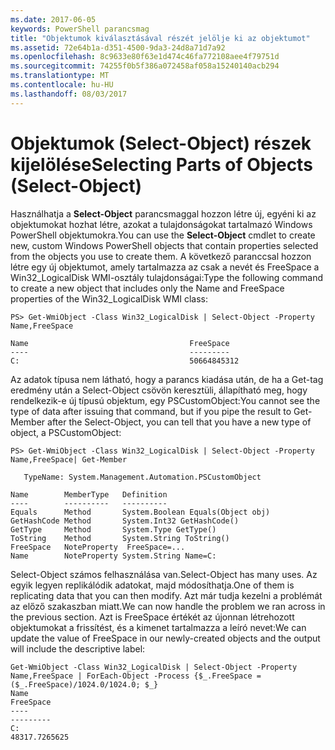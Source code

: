 ```yaml
---
ms.date: 2017-06-05
keywords: PowerShell parancsmag
title: "Objektumok kiválasztásával részét jelölje ki az objektumot"
ms.assetid: 72e64b1a-d351-4500-9da3-24d8a71d7a92
ms.openlocfilehash: 8c9633e80f63e1d474c46fa772108aee4f79751d
ms.sourcegitcommit: 74255f0b5f386a072458af058a15240140acb294
ms.translationtype: MT
ms.contentlocale: hu-HU
ms.lasthandoff: 08/03/2017
---
```

# <a name="selecting-parts-of-objects-select-object"></a><span data-ttu-id="95c26-103">Objektumok (Select-Object) részek kijelölése</span><span class="sxs-lookup"><span data-stu-id="95c26-103">Selecting Parts of Objects (Select-Object)</span></span>
<span data-ttu-id="95c26-104">Használhatja a **Select-Object** parancsmaggal hozzon létre új, egyéni ki az objektumokat hozhat létre, azokat a tulajdonságokat tartalmazó Windows PowerShell objektumokra.</span><span class="sxs-lookup"><span data-stu-id="95c26-104">You can use the **Select-Object** cmdlet to create new, custom Windows PowerShell objects that contain properties selected from the objects you use to create them.</span></span> <span data-ttu-id="95c26-105">A következő paranccsal hozzon létre egy új objektumot, amely tartalmazza az csak a nevét és FreeSpace a Win32_LogicalDisk WMI-osztály tulajdonságai:</span><span class="sxs-lookup"><span data-stu-id="95c26-105">Type the following command to create a new object that includes only the Name and FreeSpace properties of the Win32_LogicalDisk WMI class:</span></span>

```
PS> Get-WmiObject -Class Win32_LogicalDisk | Select-Object -Property Name,FreeSpace

Name                                    FreeSpace
----                                    ---------
C:                                      50664845312
```

<span data-ttu-id="95c26-106">Az adatok típusa nem látható, hogy a parancs kiadása után, de ha a Get-tag eredmény után a Select-Object csövön keresztüli, állapítható meg, hogy rendelkezik-e új típusú objektum, egy PSCustomObject:</span><span class="sxs-lookup"><span data-stu-id="95c26-106">You cannot see the type of data after issuing that command, but if you pipe the result to Get-Member after the Select-Object, you can tell that you have a new type of object, a PSCustomObject:</span></span>

```
PS> Get-WmiObject -Class Win32_LogicalDisk | Select-Object -Property Name,FreeSpace| Get-Member

   TypeName: System.Management.Automation.PSCustomObject

Name        MemberType   Definition
----        ----------   ----------
Equals      Method       System.Boolean Equals(Object obj)
GetHashCode Method       System.Int32 GetHashCode()
GetType     Method       System.Type GetType()
ToString    Method       System.String ToString()
FreeSpace   NoteProperty  FreeSpace=...
Name        NoteProperty System.String Name=C:
```

<span data-ttu-id="95c26-107">Select-Object számos felhasználása van.</span><span class="sxs-lookup"><span data-stu-id="95c26-107">Select-Object has many uses.</span></span> <span data-ttu-id="95c26-108">Az egyik legyen replikálódik adatokat, majd módosíthatja.</span><span class="sxs-lookup"><span data-stu-id="95c26-108">One of them is replicating data that you can then modify.</span></span> <span data-ttu-id="95c26-109">Azt már tudja kezelni a problémát az előző szakaszban miatt.</span><span class="sxs-lookup"><span data-stu-id="95c26-109">We can now handle the problem we ran across in the previous section.</span></span> <span data-ttu-id="95c26-110">Azt is FreeSpace értékét az újonnan létrehozott objektumokat a frissítést, és a kimenet tartalmazza a leíró nevet:</span><span class="sxs-lookup"><span data-stu-id="95c26-110">We can update the value of FreeSpace in our newly-created objects and the output will include the descriptive label:</span></span>

```
Get-WmiObject -Class Win32_LogicalDisk | Select-Object -Property Name,FreeSpace | ForEach-Object -Process {$_.FreeSpace = ($_.FreeSpace)/1024.0/1024.0; $_}
Name                                                                  FreeSpace
----                                                                  ---------
C:                                                                48317.7265625
```

